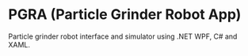 # PGRA (Particle Grinder Robot App)
Particle grinder robot interface and simulator using .NET WPF, C# and XAML.
